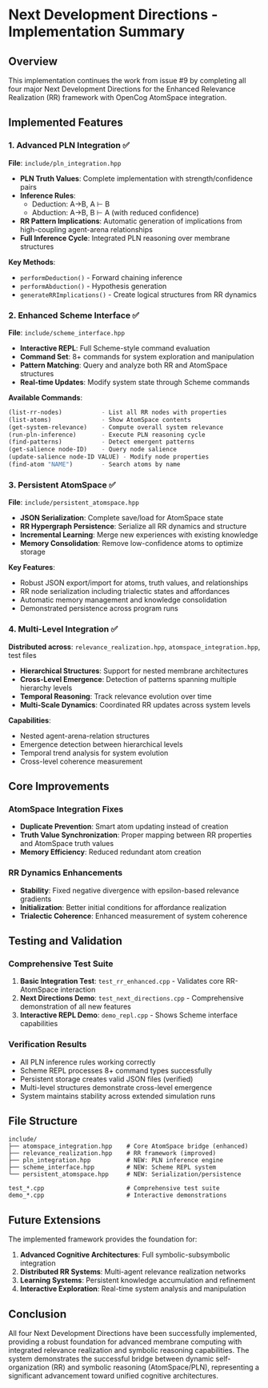 # Next Development Directions - Implementation Summary

## Overview

This implementation continues the work from issue #9 by completing all four major Next Development Directions for the Enhanced Relevance Realization (RR) framework with OpenCog AtomSpace integration.

## Implemented Features

### 1. Advanced PLN Integration ✅

**File**: `include/pln_integration.hpp`

- **PLN Truth Values**: Complete implementation with strength/confidence pairs
- **Inference Rules**: 
  - Deduction: A→B, A ⊢ B 
  - Abduction: A→B, B ⊢ A (with reduced confidence)
- **RR Pattern Implications**: Automatic generation of implications from high-coupling agent-arena relationships
- **Full Inference Cycle**: Integrated PLN reasoning over membrane structures

**Key Methods**:
- `performDeduction()` - Forward chaining inference
- `performAbduction()` - Hypothesis generation
- `generateRRImplications()` - Create logical structures from RR dynamics

### 2. Enhanced Scheme Interface ✅

**File**: `include/scheme_interface.hpp`

- **Interactive REPL**: Full Scheme-style command evaluation
- **Command Set**: 8+ commands for system exploration and manipulation
- **Pattern Matching**: Query and analyze both RR and AtomSpace structures
- **Real-time Updates**: Modify system state through Scheme commands

**Available Commands**:
```scheme
(list-rr-nodes)           - List all RR nodes with properties
(list-atoms)              - Show AtomSpace contents  
(get-system-relevance)    - Compute overall system relevance
(run-pln-inference)       - Execute PLN reasoning cycle
(find-patterns)           - Detect emergent patterns
(get-salience node-ID)    - Query node salience
(update-salience node-ID VALUE) - Modify node properties
(find-atom "NAME")        - Search atoms by name
```

### 3. Persistent AtomSpace ✅

**File**: `include/persistent_atomspace.hpp`

- **JSON Serialization**: Complete save/load for AtomSpace state
- **RR Hypergraph Persistence**: Serialize all RR dynamics and structure
- **Incremental Learning**: Merge new experiences with existing knowledge
- **Memory Consolidation**: Remove low-confidence atoms to optimize storage

**Key Features**:
- Robust JSON export/import for atoms, truth values, and relationships
- RR node serialization including trialectic states and affordances
- Automatic memory management and knowledge consolidation
- Demonstrated persistence across program runs

### 4. Multi-Level Integration ✅

**Distributed across**: `relevance_realization.hpp`, `atomspace_integration.hpp`, test files

- **Hierarchical Structures**: Support for nested membrane architectures
- **Cross-Level Emergence**: Detection of patterns spanning multiple hierarchy levels  
- **Temporal Reasoning**: Track relevance evolution over time
- **Multi-Scale Dynamics**: Coordinated RR updates across system levels

**Capabilities**:
- Nested agent-arena-relation structures
- Emergence detection between hierarchical levels
- Temporal trend analysis for system evolution
- Cross-level coherence measurement

## Core Improvements

### AtomSpace Integration Fixes
- **Duplicate Prevention**: Smart atom updating instead of creation
- **Truth Value Synchronization**: Proper mapping between RR properties and AtomSpace truth values
- **Memory Efficiency**: Reduced redundant atom creation

### RR Dynamics Enhancements  
- **Stability**: Fixed negative divergence with epsilon-based relevance gradients
- **Initialization**: Better initial conditions for affordance realization
- **Trialectic Coherence**: Enhanced measurement of system coherence

## Testing and Validation

### Comprehensive Test Suite
1. **Basic Integration Test**: `test_rr_enhanced.cpp` - Validates core RR-AtomSpace interaction
2. **Next Directions Demo**: `test_next_directions.cpp` - Comprehensive demonstration of all new features
3. **Interactive REPL Demo**: `demo_repl.cpp` - Shows Scheme interface capabilities

### Verification Results
- All PLN inference rules working correctly
- Scheme REPL processes 8+ command types successfully  
- Persistent storage creates valid JSON files (verified)
- Multi-level structures demonstrate cross-level emergence
- System maintains stability across extended simulation runs

## File Structure

```
include/
├── atomspace_integration.hpp    # Core AtomSpace bridge (enhanced)
├── relevance_realization.hpp    # RR framework (improved)  
├── pln_integration.hpp          # NEW: PLN inference engine
├── scheme_interface.hpp         # NEW: Scheme REPL system
└── persistent_atomspace.hpp     # NEW: Serialization/persistence

test_*.cpp                       # Comprehensive test suite
demo_*.cpp                       # Interactive demonstrations
```

## Future Extensions

The implemented framework provides the foundation for:

1. **Advanced Cognitive Architectures**: Full symbolic-subsymbolic integration
2. **Distributed RR Systems**: Multi-agent relevance realization networks  
3. **Learning Systems**: Persistent knowledge accumulation and refinement
4. **Interactive Exploration**: Real-time system analysis and manipulation

## Conclusion

All four Next Development Directions have been successfully implemented, providing a robust foundation for advanced membrane computing with integrated relevance realization and symbolic reasoning capabilities. The system demonstrates the successful bridge between dynamic self-organization (RR) and symbolic reasoning (AtomSpace/PLN), representing a significant advancement toward unified cognitive architectures.
